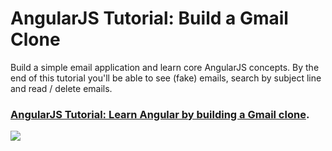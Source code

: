 # AngularJS Tutorial: Build a Gmail Clone

Build a simple email application and learn core AngularJS concepts. By the end of this tutorial you'll be able to see (fake) emails, search by subject line and read / delete emails.

### [AngularJS Tutorial: Learn Angular by building a Gmail clone](http://www.thinkful.com/learn/angularjs-tutorial-build-a-gmail-clone/).

[![](http://i.imgur.com/zW9JKKA.png)](http://www.thinkful.com/learn/angularjs-tutorial-build-a-gmail-clone/)